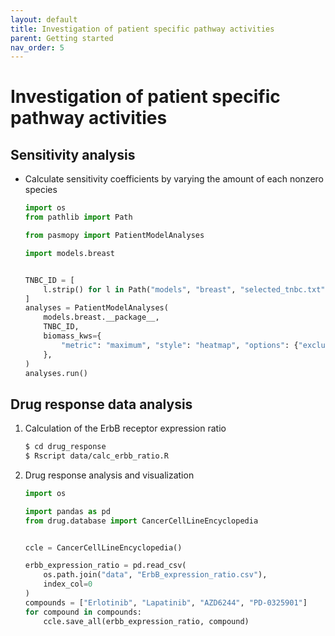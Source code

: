```yaml
---
layout: default
title: Investigation of patient specific pathway activities
parent: Getting started
nav_order: 5
---
```


# Investigation of patient specific pathway activities

## Sensitivity analysis

- Calculate sensitivity coefficients by varying the amount of each nonzero species

  ```python
  import os
  from pathlib import Path

  from pasmopy import PatientModelAnalyses

  import models.breast


  TNBC_ID = [
      l.strip() for l in Path("models", "breast", "selected_tnbc.txt").read_text("utf-8").splitlines()
  ]
  analyses = PatientModelAnalyses(
      models.breast.__package__,
      TNBC_ID,
      biomass_kws={
          "metric": "maximum", "style": "heatmap", "options": {"excluded_initials": ["PIP2"]}
      },
  )
  analyses.run()
  ```

## Drug response data analysis

1. Calculation of the ErbB receptor expression ratio

   ```bash
   $ cd drug_response
   $ Rscript data/calc_erbb_ratio.R
   ```

1. Drug response analysis and visualization

   ```python
   import os

   import pandas as pd
   from drug.database import CancerCellLineEncyclopedia


   ccle = CancerCellLineEncyclopedia()

   erbb_expression_ratio = pd.read_csv(
       os.path.join("data", "ErbB_expression_ratio.csv"),
       index_col=0
   )
   compounds = ["Erlotinib", "Lapatinib", "AZD6244", "PD-0325901"]
   for compound in compounds:
       ccle.save_all(erbb_expression_ratio, compound)
   ```